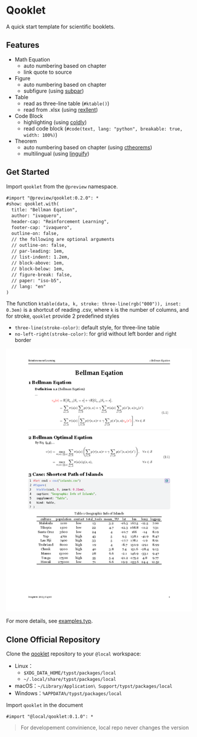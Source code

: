 # Qooklet

A quick start template for scientific booklets.

## Features

- Math Equation
  - auto numbering based on chapter
  - link quote to source
- Figure
  - auto numbering based on chapter
  - subfigure (using [subpar](https://github.com/tingerrr/subpar))
- Table
  - read as three-line table (`#ktable()`)
  - read from .xlsx (using [rexllent](https://github.com/hongjr03/typst-rexllent))
- Code Block
  - highlighting (using [coldly](https://github.com/Dherse/codly))
  - read code block (`#code(text, lang: "python", breakable: true, width: 100%)`)
- Theorem
  - auto numbering based on chapter (using [ctheorems](https://github.com/sahasatvik/typst-theorems))
  - multilingual (using [linguify](https://github.com/typst-community/linguify))

## Get Started

Import `qooklet` from the `@preview` namespace.

```typst
#import "@preview/qooklet:0.2.0": *
#show: qooklet.with(
  title: "Bellman Eqation",
  author: "ivaquero",
  header-cap: "Reinforcement Learning",
  footer-cap: "ivaquero",
  outline-on: false,
  // the following are optional arguments
  // outline-on: false,
  // par-leading: 1em,
  // list-indent: 1.2em,
  // block-above: 1em,
  // block-below: 1em,
  // figure-break: false,
  // paper: "iso-b5",
  // lang: "en"
)
```

The function `ktable(data, k, stroke: three-line(rgb("000")), inset: 0.3em)` is a shortcut of reading .csv, where `k` is the number of columns, and for stroke, `qooklet` provide 2 predefined styles

- `three-line(stroke-color)`: default style, for three-line table
- `no-left-right(stroke-color)`: for grid without left border and right border

![example](0.1.0/thumbnail.png)

For more details, see [examples.typ](0.1.0/examples/example.typ).

## Clone Official Repository

Clone the [qooklet](https://github.com/ivaquero/qooklet) repository to your `@local` workspace:

- Linux：
  - `$XDG_DATA_HOME/typst/packages/local`
  - `~/.local/share/typst/packages/local`
- macOS：`~/Library/Application\ Support/typst/packages/local`
- Windows：`%APPDATA%/typst/packages/local`

Import `qooklet` in the document

```typst
#import "@local/qooklet:0.1.0": *
```

> For developement convinience, local repo never changes the version

